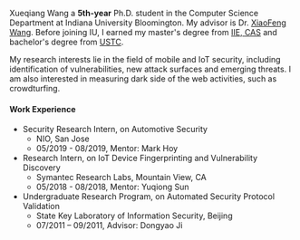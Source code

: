 <p>Xueqiang Wang a <strong>5th-year</strong> Ph.D. student in the Computer Science Department at Indiana University Bloomington. My advisor is Dr. <a href="https://www.informatics.indiana.edu/xw7/" target="_blank" rel="noopener">XiaoFeng Wang</a>. Before joining IU, I earned my master's&nbsp;degree from <a href="http://www.iie.ac.cn" target="_blank" rel="noopener">IIE, CAS</a> and bachelor's degree from <a href="https://en.ustc.edu.cn" target="_blank" rel="noopener">USTC</a>.</p>
<p><span style="color:var(--color-text);">My research interests lie in the field of mobile and IoT security, including identification of vulnerabilities, new attack surfaces and emerging threats. I am also interested in measuring dark side of the web activities, such as crowdturfing.&nbsp;</span></p>
<h4>Work Experience</h4>
<ul>
<li>Security Research Intern, on Automotive Security
<ul>
<li>NIO, San Jose</li>
<li>05/2019 - 08/2019, Mentor: Mark Hoy</li>
</ul>
</li>
<li>Research Intern, on&nbsp;IoT Device Fingerprinting and Vulnerability Discovery
<ul>
<li>Symantec Research Labs, Mountain View, CA</li>
<li>05/2018 - 08/2018, Mentor: Yuqiong Sun</li>
</ul>
</li>
<li>Undergraduate Research Program, on Automated Security Protocol Validation
<ul>
<li>State Key Laboratory of Information Security, Beijing</li>
<li>07/2011 – 09/2011, Advisor: Dongyao Ji</li>
</ul>
</li>
</ul>
